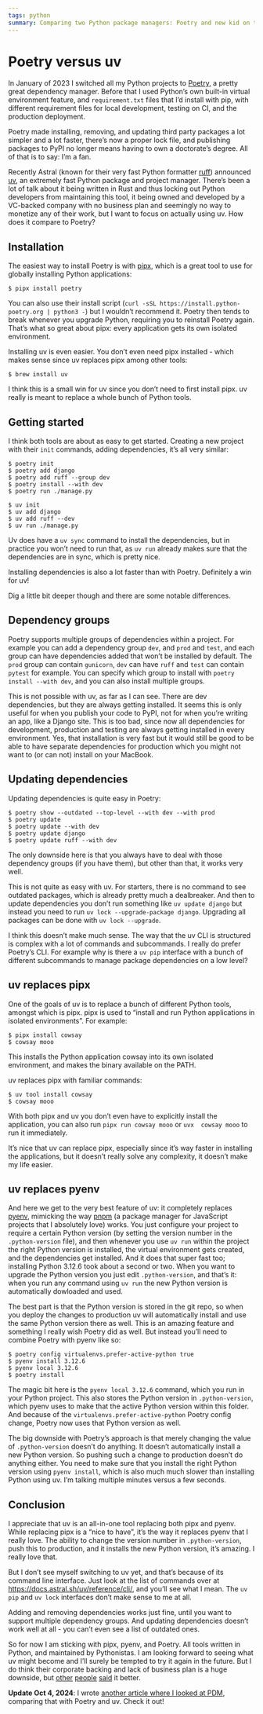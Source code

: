 ```yaml
---
tags: python
summary: Comparing two Python package managers: Poetry and new kid on the block uv.
---
```


# Poetry versus uv

In January of 2023 I switched all my Python projects to [Poetry](https://python-poetry.org), a pretty great dependency manager. Before that I used Python’s own built-in virtual environment feature, and `requirement.txt` files that I’d install with pip, with different requirement files for local development, testing on CI, and the production deployment. 

Poetry made installing, removing, and updating third party packages a lot simpler and a lot faster, there’s now a proper lock file, and publishing packages to PyPI no longer means having to own a doctorate’s degree. All of that is to say: I’m a fan.

Recently Astral (known for their very fast Python formatter  [ruff](https://astral.sh/ruff)) announced [uv](https://docs.astral.sh/uv/), an extremely fast Python package and project manager. There’s been a lot of talk about it being written in Rust and thus locking out Python developers from maintaining this tool, it being owned and developed by a VC-backed company with no business plan and seemingly no way to monetize any of their work, but I want to focus on actually using uv. How does it compare to Poetry?

## Installation

The easiest way to install Poetry is with [pipx](https://pipx.pypa.io), which is a great tool to use for globally installing Python applications:

`$ pipx install poetry`

You can also use their install script (`curl -sSL https://install.python-poetry.org | python3 -`) but I wouldn’t recommend it. Poetry then tends to break whenever you upgrade Python, requiring you to reinstall Poetry again. That’s what so great about pipx: every application gets its own isolated environment.

Installing uv is even easier. You don’t even need pipx installed - which makes sense since uv replaces pipx among other tools:

`$ brew install uv`

I think this is a small win for uv since you don’t need to first install pipx. uv really is meant to replace a whole bunch of Python tools.

## Getting started
I think both tools are about as easy to get started. Creating a new project with their `init` commands, adding dependencies, it’s all very similar:

```
$ poetry init
$ poetry add django
$ poetry add ruff --group dev
$ poetry install --with dev
$ poetry run ./manage.py
```

```
$ uv init
$ uv add django
$ uv add ruff --dev
$ uv run ./manage.py
```

Uv does have a `uv sync` command to install the dependencies, but in practice you won’t need to run that, as `uv run` already makes sure that the dependencies are in sync, which is pretty nice.

Installing dependencies is also a lot faster than with Poetry. Definitely a win for uv!

Dig a little bit deeper though and there are some notable differences.

## Dependency groups
Poetry supports multiple groups of dependencies within a project. For example you can add a dependency group `dev`, and `prod` and `test`, and each group can have dependencies added that won’t be installed by default. The `prod` group can contain `gunicorn`, `dev` can have `ruff` and `test` can contain `pytest` for example. You can specify which group to install with `poetry install --with dev`, and you can also install multiple groups.

This is not possible with uv, as far as I can see. There are dev dependencies, but they are always getting installed. It seems this is only useful for when you publish your code to PyPI, not for when you’re writing an app, like a Django site. This is too bad, since now all dependencies for development, production and testing are always getting installed in every environment. Yes, that installation is very fast but it would still be good to be able to have separate dependencies for production which you might not want to (or can not) install on your MacBook.

## Updating dependencies
Updating dependencies is quite easy in Poetry:

```
$ poetry show --outdated --top-level --with dev --with prod
$ poetry update
$ poetry update --with dev
$ poetry update django
$ poetry update ruff --with dev
```

The only downside here is that you always have to deal with those dependency groups (if you have them), but other than that, it works very well.

This is not quite as easy with uv. For starters, there is no command to see outdated packages, which is already pretty much a dealbreaker. And then to update dependencies you don’t run something like `uv update django` but instead you need to run `uv lock --upgrade-package django`. Upgrading all packages can be done with `uv lock --upgrade`.

I think this doesn’t make much sense. The way that the uv CLI is structured is complex with a lot of commands and subcommands. I really do prefer Poetry’s CLI. For example why is there a `uv pip` interface with a bunch of different subcommands to manage package dependencies on a low level?

## uv replaces pipx
One of the goals of uv is to replace a bunch of different Python tools, amongst which is pipx. pipx is used to “install and run Python applications in isolated environments”. For example:

```
$ pipx install cowsay
$ cowsay mooo
```

This installs the Python application cowsay into its own isolated environment, and makes the binary available on the PATH.

uv replaces pipx with familiar commands:

```
$ uv tool install cowsay
$ cowsay mooo
```

With both pipx and uv you don’t even have to explicitly install the application, you can also run `pipx run cowsay mooo` or `uvx  cowsay mooo` to run it immediately.

It’s nice that uv can replace pipx, especially since it’s way faster in installing the applications, but it doesn’t really solve any complexity, it doesn’t make my life easier.

## uv replaces pyenv
And here we get to the very best feature of uv: it completely replaces [pyenv](https://github.com/pyenv/pyenv), mimicking the way [pnpm](https://pnpm.io) (a package manager for JavaScript projects that I absolutely love) works. You just configure your project to require a certain Python version (by setting the version number in the `.python-version` file), and then whenever you use `uv run` within the project the right Python version is installed, the virtual environment gets created, and the dependencies get installed. And it does that super fast too; installing Python 3.12.6 took about a second or two. When you want to upgrade the Python version you just edit `.python-version`, and that’s it: when you run any command using `uv run` the new Python version is automatically dowloaded and used.

The best part is that the Python version is stored in the git repo, so when you deploy the changes to production uv will automatically install and use the same Python version there as well. This is an amazing feature and something I really wish Poetry did as well. But instead you’ll need to combine Poetry with pyenv like so:

```
$ poetry config virtualenvs.prefer-active-python true
$ pyenv install 3.12.6
$ pyenv local 3.12.6
$ poetry install
```

The magic bit here is the `pyenv local 3.12.6` command, which you run in your Python project. This also stores the Python version in `.python-version`, which pyenv uses to make that the active Python version within this folder. And because of the `virtualenvs.prefer-active-python` Poetry config change, Poetry now uses that Python version as well.

The big downside with Poetry’s approach is that merely changing the value of `.python-version` doesn’t do anything. It doesn’t automatically install a new Python version. So pushing such a change to production doesn’t do anything either. You need to make sure that you install the right Python version using `pyenv install`, which is also much much slower than installing Python using uv. I’m talking multiple minutes versus a few seconds.

## Conclusion
I appreciate that uv is an all-in-one tool replacing both pipx and pyenv. While replacing pipx is a “nice to have”, it’s the way it replaces pyenv that I really love. The ability to change the version number in `.python-version`, push this to production, and it installs the new Python version, it’s amazing. I really love that.

But I don’t see myself switching to uv yet, and that’s because of its command line interface. Just look at the list of commands over at https://docs.astral.sh/uv/reference/cli/, and you’ll see what I mean. The `uv pip` and `uv lock` interfaces don’t make sense to me at all.

Adding and removing dependencies works just fine, until you want to support multiple dependency groups. And updating dependencies doesn’t work well at all - you can’t even see a list of outdated ones.

So for now I am sticking with pipx, pyenv, and Poetry. All tools written in Python, and maintained by Pythonistas. I am looking forward to seeing what uv might become and I’ll surely be tempted to try it again in the future. But I do think their corporate backing and lack of business plan is a huge downside, but [other](https://mastodon.social/@glyph/113093806840686501) [people](https://cloudisland.nz/@freakboy3742/113093889194737339) [said](https://mastodon.social/@glyph/113094489990995018) it better.

**Update Oct 4, 2024**: I wrote [another article where I looked at PDM](/articles/2024/trying-pdm/), comparing that with Poetry and uv. Check it out!
